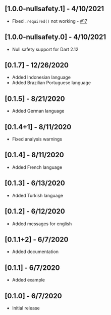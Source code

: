 ## [1.0.0-nullsafety.1] - 4/10/2021

- Fixed `.required()` not working - [#17](https://github.com/TheMisir/form-validator/issues/17)

## [1.0.0-nullsafety.0] - 4/10/2021

- Null safety support for Dart 2.12

## [0.1.7] - 12/26/2020

- Added Indonesian language
- Added Brazilian Portuguese language

## [0.1.5] - 8/21/2020

- Added German language

## [0.1.4+1] - 8/11/2020

- Fixed analysis warnings

## [0.1.4] - 8/11/2020

- Added French language

## [0.1.3] - 6/13/2020

- Added Turkish language

## [0.1.2] - 6/12/2020

- Added messages for english

## [0.1.1+2] - 6/7/2020

- Added documentation

## [0.1.1] - 6/7/2020

- Added example

## [0.1.0] - 6/7/2020

- Initial release

